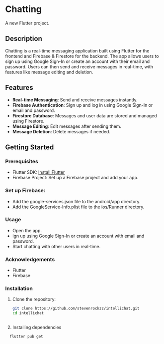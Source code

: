 # Chatting

A new Flutter project.

## Description

Chatting is a real-time messaging application built using Flutter for the frontend and Firebase & Firestore for the backend. The app allows users to sign up using Google Sign-In or create an account with their email and password. Users can then send and receive messages in real-time, with features like message editing and deletion.

## Features

- **Real-time Messaging**: Send and receive messages instantly.
- **Firebase Authentication**: Sign up and log in using Google Sign-In or email and password.
- **Firestore Database**: Messages and user data are stored and managed using Firestore.
- **Message Editing**: Edit messages after sending them.
- **Message Deletion**: Delete messages if needed.


## Getting Started

### Prerequisites

- Flutter SDK: [Install Flutter](https://docs.flutter.dev/get-started/install)
- Firebase Project: Set up a Firebase project and add your app.

### Set up Firebase:

- Add the google-services.json file to the android/app directory.
- Add the GoogleService-Info.plist file to the ios/Runner directory.


### Usage
- Open the app.
- ign up using Google Sign-In or create an account with email and password.
- Start chatting with other users in real-time.
### Acknowledgements
- Flutter
- Firebase



### Installation

1. Clone the repository:
   ```sh
   git clone https://github.com/stevenrockzz/intellichat.git
   cd intellichat
  
2. Installing dependencies  
 ```sh
   flutter pub get


